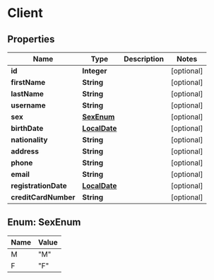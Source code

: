 # Client

## Properties
Name | Type | Description | Notes
------------ | ------------- | ------------- | -------------
**id** | **Integer** |  |  [optional]
**firstName** | **String** |  |  [optional]
**lastName** | **String** |  |  [optional]
**username** | **String** |  |  [optional]
**sex** | [**SexEnum**](#SexEnum) |  |  [optional]
**birthDate** | [**LocalDate**](LocalDate.md) |  |  [optional]
**nationality** | **String** |  |  [optional]
**address** | **String** |  |  [optional]
**phone** | **String** |  |  [optional]
**email** | **String** |  |  [optional]
**registrationDate** | [**LocalDate**](LocalDate.md) |  |  [optional]
**creditCardNumber** | **String** |  |  [optional]

<a name="SexEnum"></a>
## Enum: SexEnum
Name | Value
---- | -----
M | &quot;M&quot;
F | &quot;F&quot;
